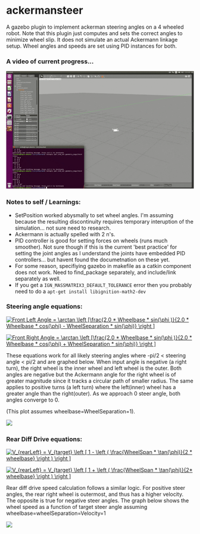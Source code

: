# ackermansteer

A gazebo plugin to implement ackerman steering angles on a 4 wheeled robot. Note that this plugin just computes
and sets the correct angles to minimize wheel slip. It does not simulate an actual Ackermann linkage setup. 
Wheel angles and speeds are set using PID instances for both. 

### A video of current progress...
![Current Progress](InitialResults.gif)

### Notes to self / Learnings:
* SetPosition worked abysmally to set wheel angles. I'm assuming because the resulting discontinuity requires temporary interuption of the simulation... not sure need to research.
* Ackermann is actually spelled with 2 n's.
* PID controller is good for setting forces on wheels (runs much smoother). Not sure though if this is the current 'best practice' for setting the joint angles as I understand the joints have embedded PID controllers... but havent found the documetnation on these yet.
* For some reason, specifiying gazebo in makefile as a catkin component does not work. Need to find_package separately, and include/link separately as well. 
* If you get a `IGN_MASSMATRIX3_DEFAULT_TOLERANCE` error then you probably need to do a `apt-get install libignition-math2-dev`

### Steering angle equations:


<a href="https://www.codecogs.com/eqnedit.php?latex=Front&space;Left&space;Angle&space;=&space;\arctan&space;\left&space;[\frac{2.0&space;*&space;Wheelbase&space;*&space;sin(\phi&space;)}{2.0&space;*&space;Wheelbase&space;*&space;cos(\phi)&space;-&space;WheelSeparation&space;*&space;sin(\phi)}&space;\right&space;]" target="_blank"><img src="https://latex.codecogs.com/gif.latex?Front&space;Left&space;Angle&space;=&space;\arctan&space;\left&space;[\frac{2.0&space;*&space;Wheelbase&space;*&space;sin(\phi&space;)}{2.0&space;*&space;Wheelbase&space;*&space;cos(\phi)&space;-&space;WheelSeparation&space;*&space;sin(\phi)}&space;\right&space;]" title="Front Left Angle = \arctan \left [\frac{2.0 * Wheelbase * sin(\phi )}{2.0 * Wheelbase * cos(\phi) - WheelSeparation * sin(\phi)} \right ]" /></a>
    
<a href="https://www.codecogs.com/eqnedit.php?latex=Front&space;Right&space;Angle&space;=&space;\arctan&space;\left&space;[\frac{2.0&space;*&space;Wheelbase&space;*&space;sin(\phi&space;)}{2.0&space;*&space;Wheelbase&space;*&space;cos(\phi)&space;&plus;&space;WheelSeparation&space;*&space;sin(\phi)}&space;\right&space;]" target="_blank"><img src="https://latex.codecogs.com/gif.latex?Front&space;Right&space;Angle&space;=&space;\arctan&space;\left&space;[\frac{2.0&space;*&space;Wheelbase&space;*&space;sin(\phi&space;)}{2.0&space;*&space;Wheelbase&space;*&space;cos(\phi)&space;&plus;&space;WheelSeparation&space;*&space;sin(\phi)}&space;\right&space;]" title="Front Right Angle = \arctan \left [\frac{2.0 * Wheelbase * sin(\phi )}{2.0 * Wheelbase * cos(\phi) + WheelSeparation * sin(\phi)} \right ]" /></a>

These equations work for all likely steering angles where -pi/2 < steering angle < pi/2 and are graphed below. When input angle is negative (a right turn), the right wheel is the inner wheel and left wheel is the outer. Both angles are negative but the Ackermann angle for the right wheel is of greater magnitude since it tracks a circular path of smaller radius. The same applies to positive turns (a left turn) where the left(inner) wheel has a greater angle than the right(outer). As we approach 0 steer angle, both angles converge to 0. 

(This plot assumes wheelbase=WheelSeparation=1).

<img src="https://github.com/froohoo/ackermansteer/blob/master/SteerAngle.png" height="300">

### Rear Diff Drive equations:

<a href="https://www.codecogs.com/eqnedit.php?latex=V_{rearLeft}&space;=&space;V_{target}&space;\left&space;[&space;1&space;-&space;\left&space;(&space;\frac{WheelSpan&space;*&space;\tan(\phi)}{2&space;*&space;wheelbase}&space;\right&space;)&space;\right&space;]" target="_blank"><img src="https://latex.codecogs.com/gif.latex?V_{rearLeft}&space;=&space;V_{target}&space;\left&space;[&space;1&space;-&space;\left&space;(&space;\frac{WheelSpan&space;*&space;\tan(\phi)}{2&space;*&space;wheelbase}&space;\right&space;)&space;\right&space;]" title="V_{rearLeft} = V_{target} \left [ 1 - \left ( \frac{WheelSpan * \tan(\phi)}{2 * wheelbase} \right ) \right ]" /></a>

<a href="https://www.codecogs.com/eqnedit.php?latex=V_{rearRight}&space;=&space;V_{target}&space;\left&space;[&space;1&space;&plus;&space;\left&space;(&space;\frac{WheelSpan&space;*&space;\tan(\phi)}{2}&space;\right&space;)&space;\right&space;]" target="_blank"><img src="https://latex.codecogs.com/gif.latex?V_{rearRight}&space;=&space;V_{target}&space;\left&space;[&space;1&space;&plus;&space;\left&space;(&space;\frac{WheelSpan&space;*&space;\tan(\phi)}{2}&space;\right&space;)&space;\right&space;]" title="V_{rearLeft} = V_{target} \left [ 1 + \left ( \frac{WheelSpan * \tan(\phi)}{2* wheelbase} \right ) \right ]" /></a>

Rear diff drive speed calculation follows a similar logic. For positive steer angles, the rear right wheel is outermost, and thus has a higher velocity. The opposite is true for negative steer angles. The graph below shows the wheel speed as a function of target steer angle assuming wheelbase=wheelSeparation=Velocity=1

<img src="https://github.com/froohoo/ackermansteer/blob/master/DiffSpeed.png" height="300">


